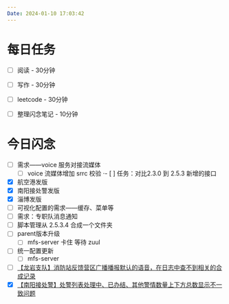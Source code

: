 ```yaml
---
Date: 2024-01-10 17:03:42
---
```


# 每日任务
- [ ] 阅读 - 30分钟
- [ ] 写作 - 30分钟
- [ ] leetcode - 30分钟
- [ ] 整理闪念笔记 - 10分钟


# 今日闪念
- [ ] 需求——voice 服务对接流媒体
	- [ ] voice 流媒体增加 srrc 校验
·- [ ] 任务：对比2.3.0 到 2.5.3 新增的接口
- [x] 航空港发版
- [x] 南阳接处警发版
- [x] 淄博发版
- [ ] 可视化配置的需求——缓存、菜单等
- [ ] 需求：专职队消息通知
- [ ]  脚本管理从 2.5.3.4 合成一个文件夹
- [ ] parent版本升级
	- [ ] mfs-server 卡住 等待 zuul
- [ ] 统一配置更新
	- [ ] mfs-server
- [ ] [【龙岩支队】消防站反馈营区广播播报默认的语音，在日志中查不到相关的合成记录](https://www.tapd.cn/43156223/bugtrace/bugs/view?bug_id=1143156223001761806)
- [x] [【南阳接处警】处警列表处理中、已办结、其他警情数量上下方总数显示不一致问题](https://www.tapd.cn/43156223/bugtrace/bugs/view?bug_id=1143156223001762569&from=wxnotification&corpid=wxe20e1a873ad6ccc1&agentid=1000007&jump_count=1)